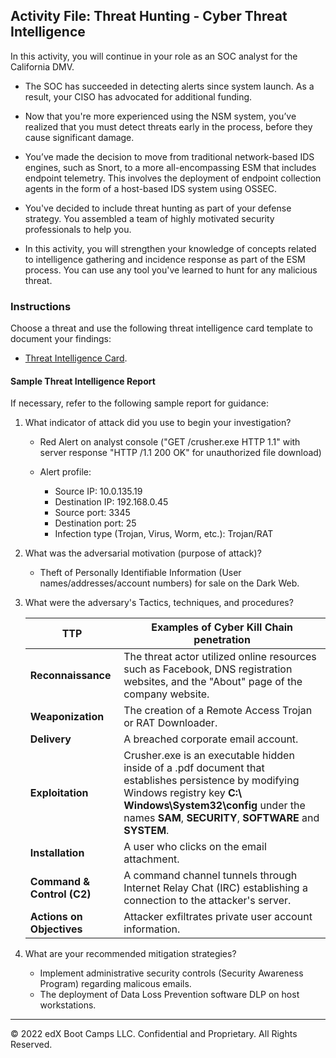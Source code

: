 ## Activity File: Threat Hunting - Cyber Threat Intelligence

In this activity, you will continue in your role as an SOC analyst for the California DMV. 

- The SOC has succeeded in detecting alerts since system launch. As a result, your CISO has advocated for additional funding.

- Now that you're more experienced using the NSM system, you’ve realized that you must detect threats early in the process, before they cause significant damage. 
 
- You’ve made the decision to move from traditional network-based IDS engines, such as Snort, to a more all-encompassing ESM that includes endpoint telemetry. This involves the deployment of endpoint collection agents in the form of a host-based IDS system using OSSEC.

- You've decided to include threat hunting as part of your defense strategy. You assembled a team of highly motivated security professionals to help you.

- In this activity, you will strengthen your knowledge of concepts related to intelligence gathering and incidence response as part of the ESM process. You can use any tool you've learned to hunt for any malicious threat.

### Instructions

Choose a threat and use the following threat intelligence card template to document your findings: 

- [Threat Intelligence Card](https://docs.google.com/document/d/1nG1F5sD1GC3EqZo6a4VMOmBltS7qYAkgf4AfFsFrXu0/edit#).

#### Sample Threat Intelligence Report 

If necessary, refer to the following sample report for guidance:

1.  What indicator of attack did you use to begin your investigation?

    - Red Alert on analyst console ("GET /crusher.exe HTTP 1.1" with server response "HTTP /1.1 200 OK" for unauthorized file download)
    
    - Alert profile:
      - Source IP: 10.0.135.19
      - Destination IP: 192.168.0.45
      - Source port: 3345
      - Destination port: 25
      - Infection type (Trojan, Virus, Worm, etc.): Trojan/RAT

2. What was the adversarial motivation (purpose of attack)?

    - Theft of Personally Identifiable Information (User names/addresses/account numbers) for sale on the Dark Web.

3. What were the adversary's Tactics, techniques, and procedures?

   | TTP | Examples of Cyber Kill Chain penetration |
   | --- | --- |
   | **Reconnaissance** | The threat actor utilized online resources such as Facebook, DNS registration websites, and the "About" page of the company website.|
   | **Weaponization** | The creation of a Remote Access Trojan or RAT Downloader. |
   | **Delivery** | A breached corporate email account. |
   | **Exploitation** | Crusher.exe is an executable hidden inside of a .pdf document that establishes persistence by modifying Windows registry key **C:\ Windows\System32\config** under the names **SAM**, **SECURITY**, **SOFTWARE** and **SYSTEM**. |
   | **Installation** | A user who clicks on the email attachment. |
   | **Command & Control (C2)** | A command channel tunnels through Internet Relay Chat (IRC) establishing a connection to the attacker's server.|
   | **Actions on Objectives** | Attacker exfiltrates private user account information.|

4. What are your recommended mitigation strategies?

   - Implement administrative security controls (Security Awareness Program) regarding malicous emails.
   - The deployment of Data Loss Prevention software DLP on host workstations.

---
© 2022 edX Boot Camps LLC. Confidential and Proprietary. All Rights Reserved.
